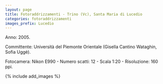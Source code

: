 ```yaml
---
layout: page
title: Fotoraddrizzamenti - Trino (Vc), Santa Maria di Lucedio
categories: fotoraddrizzamenti
images_prefix: Lucedio
---
```


Anno: 2005.

Committente: Università del Piemonte Orientale (Gisella Cantino Wataghin, Sofia Uggè).

Fotocamera: Nikon E990 - Numero scatti: 12 - Scala 1:20 - Risoluzione: 160 ppi.

{% include add_images %}
